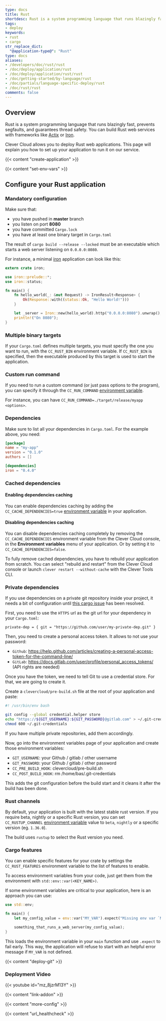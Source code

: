 ```yaml
---
type: docs
title: Rust
shortdesc: Rust is a system programming language that runs blazingly fast, prevents segfaults, and guarantees thread safety.
tags:
- deploy
keywords:
- rust
- cargo
str_replace_dict:
  "@application-type@": "Rust"
type: docs
aliases:
- /developers/doc/rust/rust
- /doc/deploy/application/rust
- /doc/deploy/application/rust/rust
- /doc/getting-started/by-language/rust
- /doc/partials/language-specific-deploy/rust
- /doc/rust/rust
comments: false
---
```


## Overview

Rust is a system programming language that runs blazingly fast, prevents segfaults, and guarantees thread safety. You can build Rust web services with frameworks like [Actix](https://actix.rs/) or [Iron](https://github.com/iron/iron).

Clever Cloud allows you to deploy Rust web applications. This page will explain you how to set up your application to run it on our service.

{{< content "create-application" >}}

{{< content "set-env-vars" >}}

## Configure your Rust application

### Mandatory configuration

Make sure that:

* you have pushed in **master** branch
* you listen on port **8080**
* you have committed `Cargo.lock`
* you have at least one binary target in `Cargo.toml`

The result of `cargo build --release --locked` must be an executable which starts a web server listening on `0.0.0.0:8080`.

For instance, a minimal [iron](https://github.com/iron/iron) application can look like this:

```rust
extern crate iron;

use iron::prelude::*;
use iron::status;

fn main() {
    fn hello_world(_: &mut Request) -> IronResult<Response> {
        Ok(Response::with((status::Ok, "Hello World!")))
    }

    let _server = Iron::new(hello_world).http("0.0.0.0:8080").unwrap();
    println!("On 8080");
}
```

### Multiple binary targets

If your `Cargo.toml` defines multiple targets, you must specify the one you want to run, with the `CC_RUST_BIN` environment variable.
If `CC_RUST_BIN` is specified, then the executable produced by this target is used to start the application.

### Custom run command

If you need to run a custom command (or just pass options to the program), you can specify it through the `CC_RUN_COMMAND` [environment variable](#setting-up-environment-variables-on-clever-cloud).

For instance, you can have `CC_RUN_COMMAND=./target/release/myapp <options>`.

### Dependencies

Make sure to list all your dependencies in `Cargo.toml`. For the example above, you need:

```toml
[package]
name = "my-app"
version = "0.1.0"
authors = []

[dependencies]
iron = "0.4.0"
```

### Cached dependencies

#### Enabling dependencies caching

You can enable dependencies caching by adding the `CC_CACHE_DEPENDENCIES=true` [environment variable](#setting-up-environment-variables-on-clever-cloud) in your application.

#### Disabling dependencies caching

You can disable dependencies caching completely by removing the `CC_CACHE_DEPENDENCIES` environment variable from the Clever Cloud console, in the **Environment variables** menu of your application. Or by setting it to `CC_CACHE_DEPENDENCIES=false`.

To fully remove cached dependencies, you have to rebuild your application from scratch. You can select "rebuild and restart" from the Clever Cloud console or launch `clever restart --without-cache` with the Clever Tools CLI.

### Private dependencies

If you use dependencies on a private git repository inside your project, it needs a bit of configuration until [this cargo issue](https://GitHub.com/rust-lang/cargo/issues/1851) has been resolved.

First, you need to use the `HTTPS` url as the git url for your dependency in your `Cargo.toml`:

`private-dep = { git = "https://github.com/user/my-private-dep.git" }`

Then, you need to create a personal access token. It allows to not use your password:

* `Github`: <https://help.github.com/articles/creating-a-personal-access-token-for-the-command-line/>
* `GitLab`: <https://docs.gitlab.com/user/profile/personal_access_tokens/> (API rights are needed)

Once you have the token, we need to tell Git to use a credential store. For that, we are going to create it.

Create a `clevercloud/pre-build.sh` file at the root of your application and paste:

```bash
#! /usr/bin/env bash

git config --global credential.helper store
echo "https://${GIT_USERNAME}:${GIT_PASSWORD}@gitlab.com" > ~/.git-credentials
chmod 600 ~/.git-credentials
```

If you have multiple private repositories, add them accordingly.

Now, go into the environment variables page of your application and create those environment variables:

* `GIT_USERNAME`: your Github / gitlab / other username
* `GIT_PASSWORD`: your Github / gitlab / other password
* `CC_PRE_BUILD_HOOK`: clevercloud/pre-build.sh
* `CC_POST_BUILD_HOOK`: rm /home/bas/.git-credentials

This adds the git configuration before the build start and it cleans it after the build has been done.

### Rust channels

By default, your application is built with the latest stable rust version. If you require beta, nightly or a specific Rust version, you can set `CC_RUSTUP_CHANNEL` [environment variable](#setting-up-environment-variables-on-clever-cloud) value to `beta`, `nightly` or a specific version (eg. `1.36.0`).

The build uses `rustup` to select the Rust version you need.

### Cargo features

You can enable specific features for your crate by settings the `CC_RUST_FEATURES`
environment variable to the list of features to enable.

To access environment variables from your code, just get them from the environment with `std::env::var(<KEY_NAME>)`.

If some environment variables are critical to your application, here is an approach you can use:

```rust
use std::env;

fn main() {
    let my_config_value = env::var("MY_VAR").expect("Missing env var `MY_VAR`");

    something_that_runs_a_web_server(my_config_value);
}
```

This loads the environment variable in your `main` function and use `.expect` to fail early. This way, the application will refuse to start with an helpful error message if `MY_VAR` is not defined.

{{< content "deploy-git" >}}

### Deployment Video

{{< youtube id="mz_8jzrM13Y" >}}

{{< content "link-addon" >}}

{{< content "more-config" >}}

{{< content "url_healthcheck" >}}

